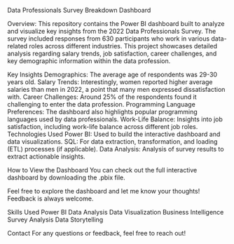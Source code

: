 Data Professionals Survey Breakdown Dashboard

Overview:
This repository contains the Power BI dashboard built to analyze and visualize key insights from the 2022 Data Professionals Survey. The survey included responses from 630 participants who work in various data-related roles across different industries. This project showcases detailed analysis regarding salary trends, job satisfaction, career challenges, and key demographic information within the data profession.

Key Insights
Demographics: The average age of respondents was 29-30 years old.
Salary Trends: Interestingly, women reported higher average salaries than men in 2022, a point that many men expressed dissatisfaction with.
Career Challenges: Around 25% of the respondents found it challenging to enter the data profession.
Programming Language Preferences: The dashboard also highlights popular programming languages used by data professionals.
Work-Life Balance: Insights into job satisfaction, including work-life balance across different job roles.
Technologies Used
Power BI: Used to build the interactive dashboard and data visualizations.
SQL: For data extraction, transformation, and loading (ETL) processes (if applicable).
Data Analysis: Analysis of survey results to extract actionable insights.

How to View the Dashboard
You can check out the full interactive dashboard by downloading the .pbix file.

Feel free to explore the dashboard and let me know your thoughts! Feedback is always welcome.

Skills Used
Power BI
Data Analysis
Data Visualization
Business Intelligence
Survey Analysis
Data Storytelling

Contact
For any questions or feedback, feel free to reach out!
